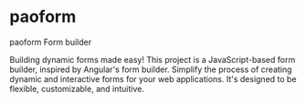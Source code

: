 # paoform
paoform Form builder

Building dynamic forms made easy! This project is a JavaScript-based form builder, inspired by Angular's form builder. Simplify the process of creating dynamic and interactive forms for your web applications. It's designed to be flexible, customizable, and intuitive.

